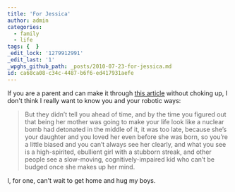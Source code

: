 ```yaml
---
title: 'For Jessica'
author: admin
categories:
  - family
  - life
tags: {  }
_edit_lock: '1279912991'
_edit_last: '1'
_wpghs_github_path: _posts/2010-07-23-for-jessica.md
id: ca68ca08-c34c-4487-b6f6-ed417931aefe
---
```

<p>If you are a parent and can make it through <a href="http://jenniferlawler.com/wordpress/?p=747">this article</a> without choking up, I don't think I really want to know you and your robotic ways:</p>
<blockquote><p>But they didn’t tell you ahead of time, and by the time you figured out that being her mother was going to make your life look like a nuclear bomb had detonated in the middle of it, it was too late, because she’s your daughter and you loved her even before she was born, so you’re a little biased and you can’t always see her clearly, and what you see is a high-spirited, ebullient girl with a stubborn streak, and other people see a slow-moving, cognitively-impaired kid who can’t be budged once she makes up her mind.</p></blockquote>
<p>I, for one, can't wait to get home and hug my boys.</p>
